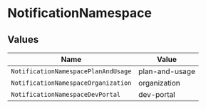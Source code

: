 # NotificationNamespace


## Values

| Name                                | Value                               |
| ----------------------------------- | ----------------------------------- |
| `NotificationNamespacePlanAndUsage` | plan-and-usage                      |
| `NotificationNamespaceOrganization` | organization                        |
| `NotificationNamespaceDevPortal`    | dev-portal                          |